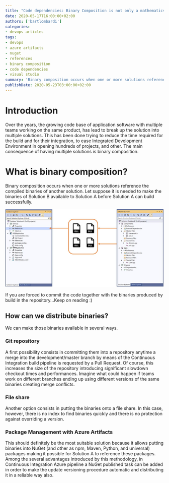 ```yaml
---
title: "Code dependencies: Binary Composition is not only a mathematics calculation"
date: 2020-05-17T16:00:00+02:00
authors: ['bartlombardi']
categories:
- devops articles
tags:
- devops
- azure artifacts
- nuget
- references
- binary composition
- code dependencies
- visual studio
summary: 'Binary composition occurs when one or more solutions reference the compiled binaries of another solution. In this article, I will illustrate the several way to distribute the binaries.'
publishDate: 2020-05-23T03:00:00+02:00
---
```


# Introduction

Over the years, the growing code base of application software with multiple teams working on the same product, has lead to break up the solution into multiple solutions. This has been done trying to reduce the time required for the build and for their integration, to ease Integrated Development Environment in opening hundreds of projects, and other.
The main consequence of having multiple solutions is binary composition.

# What is binary composition?

Binary composition occurs when one or more solutions reference the compiled binaries of another solution. Let suppose it is needed to make the binaries of Solution B available to Solution A before Solution A can build successfully.

![image.png](visual-studio-references.jpg)

If you are forced to commit the code together with the binaries produced by build in the repository...Keep on reading :)

## How can we distribute binaries? 

We can make those binaries available in several ways.

### Git repository
A first possibility consists in committing them into a repository anytime a merge into the development/master branch by means of the Continuous Integration build pipeline is requested by a Pull Request. Of course, this increases the size of the repository introducing significant slowdown checkout times and performances. Imagine what could happen if teams work on different branches ending up using different versions of the same binaries creating merge conflicts.

### File share
Another option consists in putting the binaries onto a file share. In this case, however, there is no index to find binaries quickly and there is no protection against overriding a version.

### Package Management with Azure Artifacts
This should definitely be the most suitable solution because it allows putting binaries into NuGet (and other as npm, Maven, Python, and universal) packages making it possible for Solution A to reference these packages. Among the several advantages introduced by this methodology, in Continuous Integration Azure pipeline a NuGet published task can be added in order to make the update versioning procedure automatic and distributing it in a reliable way also.
